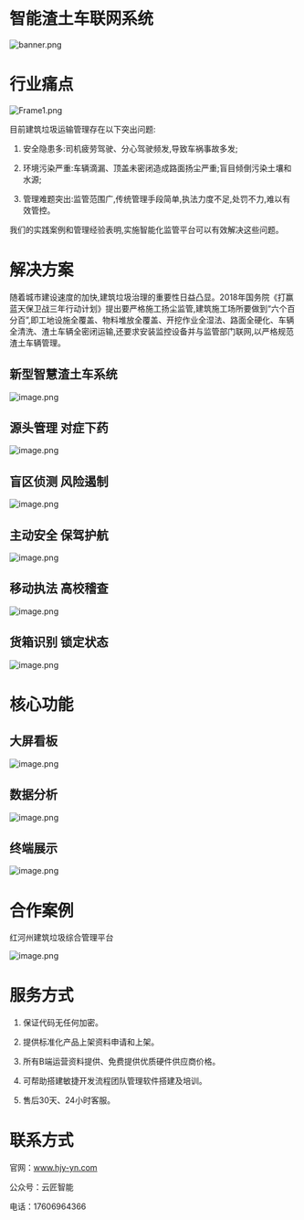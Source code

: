 # 智能渣土车联网系统

![banner.png](http://ryus0kq0c.hn-bkt.clouddn.com/uPic/f4f84fff-d192-466c-b649-54a3404fac4d.png)

# 行业痛点

![Frame1.png](http://ryus0kq0c.hn-bkt.clouddn.com/uPic/6235c6ab-2d4f-4e5c-a5bf-118892f93a2a.png)

目前建筑垃圾运输管理存在以下突出问题:

1. 安全隐患多:司机疲劳驾驶、分心驾驶频发,导致车祸事故多发;

2. 环境污染严重:车辆滴漏、顶盖未密闭造成路面扬尘严重;盲目倾倒污染土壤和水源;

3. 管理难题突出:监管范围广,传统管理手段简单,执法力度不足,处罚不力,难以有效管控。

我们的实践案例和管理经验表明,实施智能化监管平台可以有效解决这些问题。

# 解决方案

随着城市建设速度的加快,建筑垃圾治理的重要性日益凸显。2018年国务院《打赢蓝天保卫战三年行动计划》提出要严格施工扬尘监管,建筑施工场所要做到“六个百分百”,即工地设施全覆盖、物料堆放全覆盖、开挖作业全湿法、路面全硬化、车辆全清洗、渣土车辆全密闭运输,还要求安装监控设备并与监管部门联网,以严格规范渣土车辆管理。

## 新型智慧渣土车系统

![image.png](http://ryus0kq0c.hn-bkt.clouddn.com/uPic/ceece44b-23ff-4edb-8ed1-41c74b482793.png)

## 源头管理 对症下药

![image.png](http://ryus0kq0c.hn-bkt.clouddn.com/uPic/832c1608-7c8f-485b-a689-758a1999de3b.png)

## 盲区侦测 风险遏制

![image.png](http://ryus0kq0c.hn-bkt.clouddn.com/uPic/9921f526-e462-4270-9f71-0de9321ec30b.png)

## 主动安全 保驾护航

![image.png](http://ryus0kq0c.hn-bkt.clouddn.com/uPic/b590128e-c0ba-4d24-be87-3316a6a3eb51.png)

## 移动执法 高校稽查

![image.png](http://ryus0kq0c.hn-bkt.clouddn.com/uPic/3300385e-5703-4cac-b25a-54d7a941e430.png)

## 货箱识别 锁定状态

![image.png](http://ryus0kq0c.hn-bkt.clouddn.com/uPic/129adb9b-5b54-4644-af1c-bec8c2c43551.png)



# 核心功能

## 大屏看板

![image.png](http://ryus0kq0c.hn-bkt.clouddn.com/uPic/915a43ba-f354-44dd-aa8a-2553d2bd204a.png)

## 数据分析

![image.png](http://ryus0kq0c.hn-bkt.clouddn.com/uPic/daf070d8-5873-44fb-b8d1-9cb564f16f03.png)

## 终端展示

![image.png](http://ryus0kq0c.hn-bkt.clouddn.com/uPic/54382e84-9b59-4698-bd87-bcecb51b3b39.png)

# 合作案例

红河州建筑垃圾综合管理平台

![image.png](http://ryus0kq0c.hn-bkt.clouddn.com/uPic/2af90e8e-6294-4883-b409-0811238dcaab.png)

# 服务方式

1. 保证代码无任何加密。

2. 提供标准化产品上架资料申请和上架。

3. 所有B端运营资料提供、免费提供优质硬件供应商价格。

4. 可帮助搭建敏捷开发流程团队管理软件搭建及培训。

5. 售后30天、24小时客服。

# 联系方式

官网：www.hjy-yn.com

公众号：云匠智能

电话：17606964366

